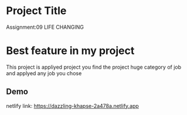 
# Project Title

Assignment:09
LIFE CHANGING 
# Best feature in my project
This project is appliyed project 
you find the project huge category of job 
and applyed any job you chose 


## Demo

netlify link:  https://dazzling-khapse-2a478a.netlify.app

